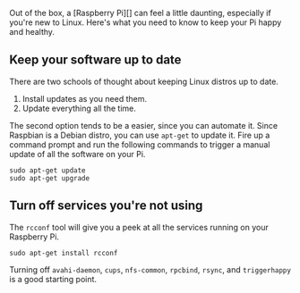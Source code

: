 <!--
title: Care and feeding of a Raspberry Pi
created: 25 April 2013 - 8:57 pm
updated: 25 April 2013 - 8:57 pm
publish: 2 April 2013
slug: healthy-pi
tags: coding, pi
-->

Out of the box, a [Raspberry Pi][] can feel a little daunting, especially if
you're new to Linux. Here's what you need to know to keep your Pi happy and
healthy.

## Keep your software up to date ##

There are two schools of thought about keeping Linux distros up to date.

1. Install updates as you need them.
2. Update everything all the time.

The second option tends to be a easier, since you can automate it. Since
Raspbian is a Debian distro, you can use `apt-get` to update it. Fire up
a command prompt and run the following commands to trigger a manual update
of all the software on your Pi.

    sudo apt-get update
    sudo apt-get upgrade

## Turn off services you're not using ##

The `rcconf` tool will give you a peek at all the services running on your
Raspberry Pi.

    sudo apt-get install rcconf

Turning off `avahi-daemon`, `cups`, `nfs-common`, `rpcbind`, `rsync`, and
`triggerhappy` is a good starting point.
